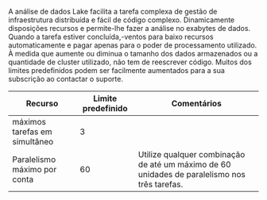 A análise de dados Lake facilita a tarefa complexa de gestão de infraestrutura distribuída e fácil de código complexo. Dinamicamente disposições recursos e permite-lhe fazer a análise no exabytes de dados. Quando a tarefa estiver concluída,-ventos para baixo recursos automaticamente e pagar apenas para o poder de processamento utilizado. À medida que aumente ou diminua o tamanho dos dados armazenados ou a quantidade de cluster utilizado, não tem de reescrever código. Muitos dos limites predefinidos podem ser facilmente aumentados para a sua subscrição ao contactar o suporte. 

**Recurso** | **Limite predefinido** | **Comentários**
-------- | ------------- | -------------
máximos tarefas em simultâneo | 3 
Paralelismo máximo por conta | 60 | Utilize qualquer combinação de até um máximo de 60 unidades de paralelismo nos três tarefas.
